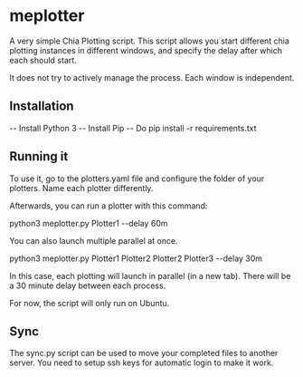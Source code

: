 # meplotter
A very simple Chia Plotting script. This script allows you start different
chia plotting instances in different windows, and specify the delay after
which each should start.

It does not try to actively manage the process. Each window is independent.


## Installation
-- Install Python 3
-- Install Pip
-- Do pip install -r requirements.txt

## Running it
To use it, go to the plotters.yaml file and configure the folder of your
plotters. Name each plotter differently.

Afterwards, you can run a plotter with this command:

python3 meplotter.py Plotter1 --delay 60m

You can also launch multiple parallel at once.

python3 meplotter.py Plotter1 Plotter2 Plotter2 Plotter3 --delay 30m

In this case, each plotting will launch in parallel (in a new tab). There
will be a 30 minute delay between each process.

For now, the script will only run on Ubuntu.



## Sync
The sync.py script can be used to move your completed files to another server.
You need to setup ssh keys for automatic login to make it work.
